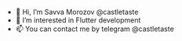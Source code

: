 - 👋 Hi, I’m Savva Morozov @castletaste
- 👀 I’m interested in Flutter development
- 📫 You can contact me by telegram @castletaste
  
<!---
castletaste/castletaste is a ✨ special ✨ repository because its `README.md` (this file) appears on your GitHub profile.
You can click the Preview link to take a look at your changes.
--->
